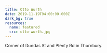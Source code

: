 ```yaml
---
title: Otto Wurth
date: 2019-11-19T04:00:00.000Z
dark_bg: true
resources:
  name: featured
  src: otto-wurth.jpg
---
```

Corner of Dundas St and Plenty Rd in Thornbury.